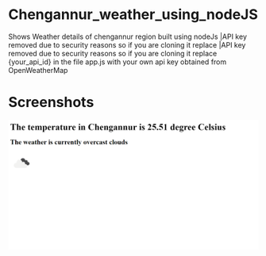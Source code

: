 # Chengannur_weather_using_nodeJS
 Shows Weather details of chengannur region built using nodeJs |API key removed due to security reasons so if you are cloning it replace |API key removed due to security reasons so if you are cloning it replace {your_api_id} in the file app.js with your own api key obtained from OpenWeatherMap
 
 # Screenshots
![Screenshot](/screenshot.png?raw=true"Screenshot")
 

